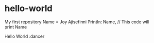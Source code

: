 # hello-world
My first repository 
Name = Joy Ajisefinni 
  PrintIn: Name,
// This code will print Name

<html>
 <p> Hello World :dancer </p>
 </html>
